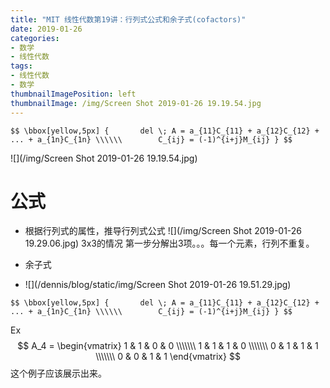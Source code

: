 ```yaml
---
title: "MIT 线性代数第19讲：行列式公式和余子式(cofactors)"
date: 2019-01-26
categories:
- 数学
- 线性代数
tags:
- 线性代数
- 数学
thumbnailImagePosition: left
thumbnailImage: /img/Screen Shot 2019-01-26 19.19.54.jpg
---
```


`$$ \bbox[yellow,5px]
  {
​      del \; A = a_{11}C_{11} + a_{12}C_{12} + ... + a_{1n}C_{1n} \\\\\\ 
​      C_{ij} = (-1)^{i+j}M_{ij}
  }
  $$`

<!--more-->

![](/img/Screen Shot 2019-01-26 19.19.54.jpg)

# 公式

- 根据行列式的属性，推导行列式公式
  ![](/img/Screen Shot 2019-01-26 19.29.06.jpg)
  3x3的情况 第一步分解出3项。。。每一个元素，行列不重复。

- 余子式
- ![](/dennis/blog/static/img/Screen Shot 2019-01-26 19.51.29.jpg)



 `$$ \bbox[yellow,5px]
  {
​      del \; A = a_{11}C_{11} + a_{12}C_{12} + ... + a_{1n}C_{1n} \\\\\\ 
​      C_{ij} = (-1)^{i+j}M_{ij}
  }
  $$`

  Ex
$$
A_4 = 
  \begin{vmatrix}
  1 & 1 & 0 & 0 \\\\\\\
  1 & 1 & 1 & 0 \\\\\\\
  0 & 1 & 1 & 1 \\\\\\\
  0 & 0 & 1 & 1
  \end{vmatrix}
$$
这个例子应该展示出来。
